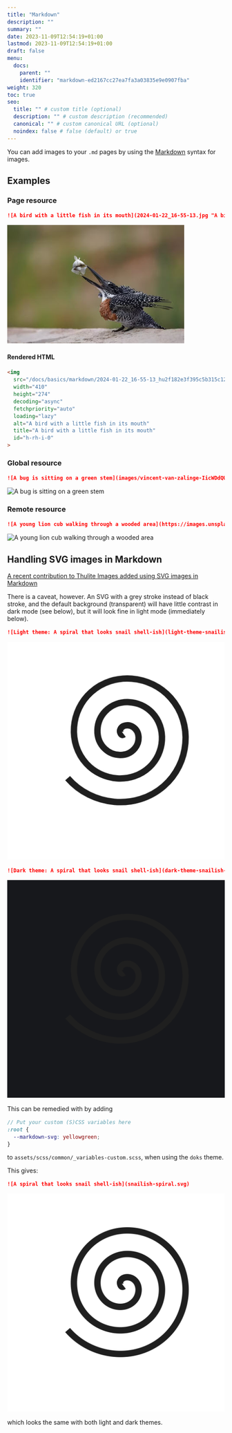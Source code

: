 ```yaml
---
title: "Markdown"
description: ""
summary: ""
date: 2023-11-09T12:54:19+01:00
lastmod: 2023-11-09T12:54:19+01:00
draft: false
menu:
  docs:
    parent: ""
    identifier: "markdown-ed2167cc27ea7fa3a03835e9e0907fba"
weight: 320
toc: true
seo:
  title: "" # custom title (optional)
  description: "" # custom description (recommended)
  canonical: "" # custom canonical URL (optional)
  noindex: false # false (default) or true
---
```


You can add images to your `.md` pages by using the [Markdown](https://daringfireball.net/projects/markdown/syntax#img) syntax for images.

## Examples

### Page resource

```md
![A bird with a little fish in its mouth](2024-01-22_16-55-13.jpg "A bird with a little fish in its mouth")
```

![A bird with a little fish in its mouth](2024-01-22_16-55-13.jpg "A bird with a little fish in its mouth")

#### Rendered HTML

```html
<img
  src="/docs/basics/markdown/2024-01-22_16-55-13_hu2f182e3f395c5b315c12df5e4e37e701_15767_410x274_resize_q85_h2_lanczos.webp"
  width="410"
  height="274"
  decoding="async"
  fetchpriority="auto"
  loading="lazy"
  alt="A bird with a little fish in its mouth"
  title="A bird with a little fish in its mouth"
  id="h-rh-i-0"
>
```

### Global resource

```md
![A bug is sitting on a green stem](images/vincent-van-zalinge-IicWDdQUfsQ-unsplash.jpg)
```

![A bug is sitting on a green stem](images/vincent-van-zalinge-IicWDdQUfsQ-unsplash.jpg)

### Remote resource

```md
![A young lion cub walking through a wooded area](https://images.unsplash.com/photo-1703237307519-104c7aebf46c?w=500&auto=format&fit=crop&q=60&ixlib=rb-4.0.3&ixid=M3wxMjA3fDB8MHxwcm9maWxlLXBhZ2V8M3x8fGVufDB8fHx8fA%3D%3D)
```

![A young lion cub walking through a wooded area](https://images.unsplash.com/photo-1703237307519-104c7aebf46c?w=500&auto=format&fit=crop&q=60&ixlib=rb-4.0.3&ixid=M3wxMjA3fDB8MHxwcm9maWxlLXBhZ2V8M3x8fGVufDB8fHx8fA%3D%3D)

## Handling SVG images in Markdown

[A recent contribution to Thulite Images added using SVG images in Markdown](https://github.com/thuliteio/images/pull/36)

There is a caveat, however. An SVG with a grey stroke instead of black stroke,
and the default background (transparent) will have little contrast in dark mode
(see below), but it will look fine in light mode (immediately below).

```md
![Light theme: A spiral that looks snail shell-ish](light-theme-snailish-spiral.png)
```

![Light theme: A spiral that looks snail shell-ish](light-theme-snailish-spiral.png)

```md
![Dark theme: A spiral that looks snail shell-ish](dark-theme-snailish-spiral.png)
```

![Dark theme: A spiral that looks snail shell-ish](dark-theme-snailish-spiral.png)

This can be remedied with by adding

```scss
// Put your custom (S)CSS variables here
:root {
  --markdown-svg: yellowgreen;
}
```

to `assets/scss/common/_variables-custom.scss`, when using the `doks` theme.

This gives:

```md
![A spiral that looks snail shell-ish](snailish-spiral.svg)
```

![A spiral that looks snail shell-ish](snailish-spiral.svg)

which looks the same with both light and dark themes.
